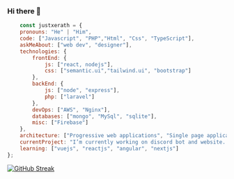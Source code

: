 ### Hi there 👋



```js 
    const justxerath = {
    pronouns: "He" | "Him",
    code: ["Javascript", "PHP","Html", "Css", "TypeScript"],
    askMeAbout: ["web dev", "designer"],
    technologies: {
        frontEnd: {
            js: ["react, nodejs"],
            css: ["semantic.ui","tailwind.ui", "bootstrap"]
        },
        backEnd: {
            js: ["node", "express"],
            php: ["laravel"]
        },
        devOps: ["AWS", "Nginx"],
        databases: ["mongo", "MySql", "sqlite"],
        misc: ["Firebase"]
    },
    architecture: ["Progressive web applications", "Single page applications"],
    currentProject: "I’m currently working on discord bot and website...",
    learning: ["vuejs", "reactjs", "angular", "nextjs"]
};
```

[![GitHub Streak](https://streak-stats.demolab.com?user=justxerath&theme=dark&border_radius=3.9&mode=weekly&card_width=500)](https://git.io/streak-stats)

